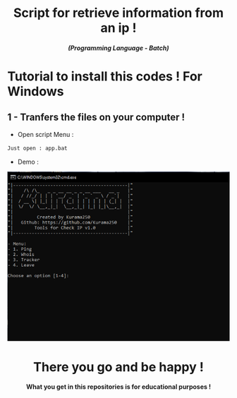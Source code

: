 <h1 align="center">Script for retrieve information from an ip !</h1>
<em><h5 align="center">(Programming Language - Batch)</h5></em>

# Tutorial to install this codes ! For Windows

## 1 - Tranfers the files on your computer !

- Open script Menu :

```bash
Just open : app.bat
```

- Demo : 

![alt text](https://github.com/Kurama250/Tools_Windows/blob/main/windows_tools.png?raw=true)

<h1 align="center">There you go and be happy !</h1>
<h4 align="center">What you get in this repositories is for educational purposes !</h4>

